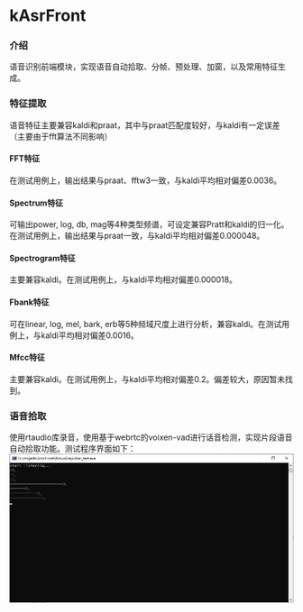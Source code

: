 # kAsrFront

### 介绍
语音识别前端模块，实现语音自动拾取、分帧、预处理、加窗，以及常用特征生成。

### 特征提取
语音特征主要兼容kaldi和praat，其中与praat匹配度较好，与kaldi有一定误差（主要由于fft算法不同影响）

#### FFT特征
在测试用例上，输出结果与praat、fftw3一致，与kaldi平均相对偏差0.0036。

#### Spectrum特征
可输出power, log, db, mag等4种类型频谱，可设定兼容Pratt和kaldi的归一化。在测试用例上，输出结果与praat一致，与kaldi平均相对偏差0.000048。

#### Spectrogram特征
主要兼容kaldi。在测试用例上，与kaldi平均相对偏差0.000018。

#### Fbank特征
可在linear, log, mel, bark, erb等5种频域尺度上进行分析，兼容kaldi。在测试用例上，与kaldi平均相对偏差0.0016。

#### Mfcc特征
主要兼容kaldi。在测试用例上，与kaldi平均相对偏差0.2。偏差较大，原因暂未找到。

### 语音拾取
使用rtaudio库录音，使用基于webrtc的voixen-vad进行话音检测，实现片段语音自动拾取功能。测试程序界面如下：
![演示界面](screenshots/voicepicker.png)

